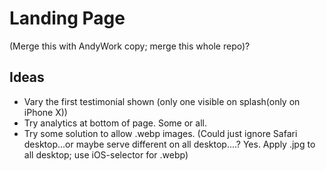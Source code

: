 # Landing Page
(Merge this with AndyWork copy; merge this whole repo)?
## Ideas
* Vary the first testimonial shown (only one visible on splash(only on iPhone X))
* Try analytics at bottom of page. Some or all. 
* Try some solution to allow .webp images. (Could just ignore Safari desktop...or maybe serve different on all desktop....? 
   Yes. Apply .jpg to all desktop; use iOS-selector for .webp)